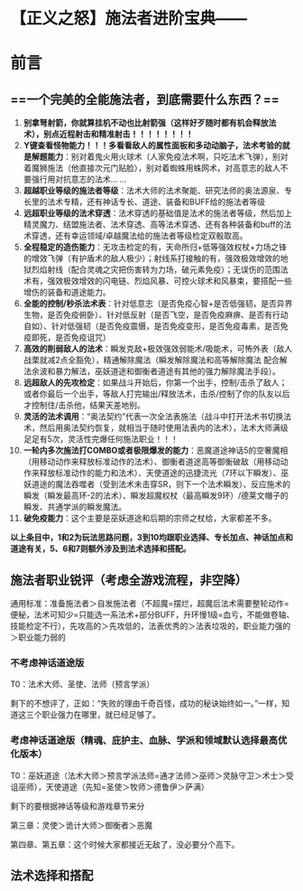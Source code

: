 # 【正义之怒】施法者进阶宝典——

# 前言

## **==一个完美的全能施法者，到底需要什么东西？==**

1. **别拿弩射箭，你就算挂机不动也比射箭强（这样好歹随时都有机会释放法术），别点近程射击和精准射击！！！！！！！！**
2. **Y键查看怪物能力！！！多看看敌人的属性面板和多动动脑子，法术考验的就是解题能力**：别对着鬼火用火球术（人家免疫法术啊，只吃法术飞弹），别对着魔狮施法（他直接次元门贴脸），别对着蜘蛛用蛛网术，对高意志的敌人不要强行用对抗意志的法术... ...
3. **超越职业等级的施法者等级**：法术大师的法术聚能、研究法师的奥法源泉、专长里的法术专精，还有神话专长、道途、装备和BUFF给的施法者等级
4. **远超职业等级的法术穿透**：法术穿透的基础值是法术的施法者等级，然后加上精灵魔力、结盟施法者、法术穿透、高等法术穿透、还有各种装备和buff的法术穿透，还有幸运领域/卓越魔法给的施法者等级检定双骰取高。
5. **全程稳定的造伤能力**：无攻击检定的有，天命所归+低等强效权杖+力场之锋 的增效飞弹（有护盾术的敌人极少）；射线系打接触的有，强效极效增效的地狱烈焰射线（配合灵魂之灾把伤害转为力场，破元素免疫）；无误伤的范围法术有，强效极效增效的闪电链、烈焰风暴、可控火球术和风暴束，要搭配一些增伤的装备和道途能力。
6. **全能的控制/秒杀法术表**：针对低意志（是否免疫心智+是否低强韧，是否异界生物，是否免疫俯卧）、针对低反射（是否飞空，是否免疫麻痹、是否有行动自如）、针对低强韧（是否免疫震慑，是否免疫变形，是否免疫毒素，是否免疫即死，是否免疫诅咒）
7. **高效的削弱敌人的法术**：瞬发克敌+极效强效弱能术/吸能术，可怖外表（敌人战栗就减2点全豁免），精通解除魔法（瞬发解除魔法和高等解除魔法 配合解法余波和暴力解法，巫妖道途和御衡者道途有其他的强力解除魔法手段）。
8. **远超敌人的先攻检定**：如果战斗开始后，你第一个出手，控制/击杀了敌人；或者你最后一个出手，等敌人打完输出/释放法术，击杀/控制了你的队友以后才控制住/击杀他，结果天差地别。
9. **灵活的法术调用**：“奥法契约”代表一次全法表施法（战斗中打开法术书切换法术，然后用奥法契约恢复，就相当于随时使用法表内的法术），法术大师满级足足有5次，灵活性完爆任何施法职业！！！
10. **一轮内多次施法打COMBO或者极限爆发的能力**：恶魔道途神话5的空奢魔相（用移动动作来释放标准动作的法术）、御衡者道途高等御衡破敌（用移动动作来释放标准动作的能力和法术）、天使道途的迅捷流光（7环以下瞬发）、巫妖道途的魔法吞噬者（受到法术未击穿SR，则下一个法术瞬发）、反应施术的瞬发（瞬发最高环-2的法术）、瞬发超魔权杖（最高瞬发9环）/德莱文帽子的瞬发、共通学派的瞬发魔法。
11. **破免疫能力**：这个主要是巫妖道途和后期的宗师之杖给，大家都差不多。

**以上条目中，1和2为玩法思路问题，3到10均跟职业选择、专长加点、神话加点和道途有关，5、6和7则额外涉及到法术选择和搭配。**

## 施法者职业锐评（考虑全游戏流程，非空降）

通用标准：准备施法者＞自发施法者（不超魔=摆烂，超魔后法术需要整轮动作=便秘，法术可知少=只能选一系法术+部分BUFF，升环慢1级=血亏，不能做卷轴、技能检定不行），先攻高的＞先攻低的，法表优秀的＞法表垃圾的，职业能力强的＞职业能力弱的

### **不考虑神话道途版**

T0：法术大师、圣使、法师（预言学派）

剩下的不想评了，正如：“失败的理由千奇百怪，成功的秘诀始终如一。”一样，知道这三个职业强力在哪里，就已经足够了。

### **考虑神话道途版（精魂、庇护主、血脉、学派和领域默认选择最高优化版本）**

T0：巫妖道途（法术大师＞预言学派法师=通才法师＞巫师＞灵脉守卫＞术士＞受诅巫师），天使道途（先知=圣使＞牧师＞德鲁伊＞萨满）

剩下的要根据神话等级和游戏章节来分

第三章：灵使＞诡计大师＞御衡者＞恶魔

第四章、第五章：这个时候大家都接近无敌了，没必要分个高下。

## 法术选择和搭配